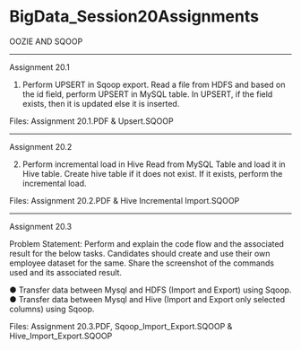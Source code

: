 # BigData_Session20Assignments
OOZIE AND SQOOP


--------------------------------------------------------------------------------
Assignment 20.1

1. Perform UPSERT in Sqoop export.
Read a file from HDFS and based on the id field, perform UPSERT in MySQL table.
In UPSERT, if the field exists, then it is updated else it is inserted.

Files: Assignment 20.1.PDF & Upsert.SQOOP

--------------------------------------------------------------------------------
Assignment 20.2

2. Perform incremental load in Hive
Read from MySQL Table and load it in Hive table.
Create hive table if it does not exist.
If it exists, perform the incremental load.

Files: Assignment 20.2.PDF & Hive Incremental Import.SQOOP

--------------------------------------------------------------------------------
Assignment 20.3

Problem Statement:
Perform and explain the code flow and the associated result for the below tasks. Candidates should
create and use their own employee dataset for the same. Share the screenshot of the commands used
and its associated result.

● Transfer data between Mysql and HDFS (Import and Export) using Sqoop.
● Transfer data between Mysql and Hive (Import and Export only selected columns) using Sqoop.

Files: Assignment 20.3.PDF, Sqoop_Import_Export.SQOOP & Hive_Import_Export.SQOOP

